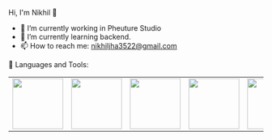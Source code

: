  Hi, I'm Nikhil 👋
 
<!--  ![image title](https://rushter.com/counter.svg) -->


- 🔭 I’m currently working in Pheuture Studio
- 🌱 I’m currently learning backend.
- 📫 How to reach me: nikhiljha3522@gmail.com

🚀 Languages and Tools:


<table>
  <tr>
    <td valign="top"> <img src="https://user-images.githubusercontent.com/71602391/206434195-d6135c77-565d-4ca1-908b-708aff0195ae.png" width="100" height="100" /> </td>
    <td valign="top"> <img src="https://user-images.githubusercontent.com/71602391/206434275-93e5cd45-ef18-4705-b21a-ddc810195667.png" width="100" height="100" /> </td>
    <td valign="top"> <img src="https://user-images.githubusercontent.com/71602391/206434331-e3bb1d63-07b6-474c-b91f-a7f0795fef31.png" width="100" height="100" /> </td>
    <td valign="top"> <img src="https://user-images.githubusercontent.com/71602391/206434468-263a8a7a-cf03-48b0-9e75-d59ee0c9b4a3.png" width="100" height="100" /> </td>
    <td valign="top"> <img src="https://user-images.githubusercontent.com/71602391/206434564-d521ed61-90f4-4b0f-ba20-2cdb80529187.png" width="100" height="100" /> </td>
    <td valign="top"> <img src="https://user-images.githubusercontent.com/71602391/206434410-a530a8ea-1c59-446d-bab0-35e63d21a1c1.png" width="100" height="100" /> </td>
    <td valign="top"> <img src="https://user-images.githubusercontent.com/71602391/206706604-e09c5ac7-18b9-4aeb-bd4c-9b3e0900f488.png" width="100" height="100" /> </td>
  </tr>
</table>
